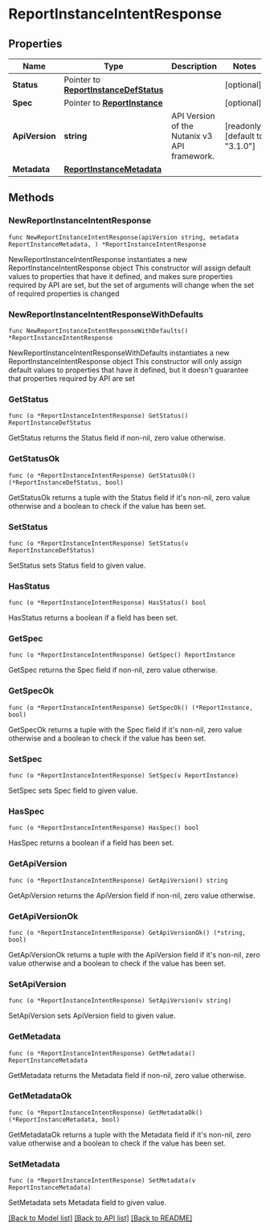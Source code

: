# ReportInstanceIntentResponse

## Properties

Name | Type | Description | Notes
------------ | ------------- | ------------- | -------------
**Status** | Pointer to [**ReportInstanceDefStatus**](ReportInstanceDefStatus.md) |  | [optional] 
**Spec** | Pointer to [**ReportInstance**](ReportInstance.md) |  | [optional] 
**ApiVersion** | **string** | API Version of the Nutanix v3 API framework. | [readonly] [default to "3.1.0"]
**Metadata** | [**ReportInstanceMetadata**](ReportInstanceMetadata.md) |  | 

## Methods

### NewReportInstanceIntentResponse

`func NewReportInstanceIntentResponse(apiVersion string, metadata ReportInstanceMetadata, ) *ReportInstanceIntentResponse`

NewReportInstanceIntentResponse instantiates a new ReportInstanceIntentResponse object
This constructor will assign default values to properties that have it defined,
and makes sure properties required by API are set, but the set of arguments
will change when the set of required properties is changed

### NewReportInstanceIntentResponseWithDefaults

`func NewReportInstanceIntentResponseWithDefaults() *ReportInstanceIntentResponse`

NewReportInstanceIntentResponseWithDefaults instantiates a new ReportInstanceIntentResponse object
This constructor will only assign default values to properties that have it defined,
but it doesn't guarantee that properties required by API are set

### GetStatus

`func (o *ReportInstanceIntentResponse) GetStatus() ReportInstanceDefStatus`

GetStatus returns the Status field if non-nil, zero value otherwise.

### GetStatusOk

`func (o *ReportInstanceIntentResponse) GetStatusOk() (*ReportInstanceDefStatus, bool)`

GetStatusOk returns a tuple with the Status field if it's non-nil, zero value otherwise
and a boolean to check if the value has been set.

### SetStatus

`func (o *ReportInstanceIntentResponse) SetStatus(v ReportInstanceDefStatus)`

SetStatus sets Status field to given value.

### HasStatus

`func (o *ReportInstanceIntentResponse) HasStatus() bool`

HasStatus returns a boolean if a field has been set.

### GetSpec

`func (o *ReportInstanceIntentResponse) GetSpec() ReportInstance`

GetSpec returns the Spec field if non-nil, zero value otherwise.

### GetSpecOk

`func (o *ReportInstanceIntentResponse) GetSpecOk() (*ReportInstance, bool)`

GetSpecOk returns a tuple with the Spec field if it's non-nil, zero value otherwise
and a boolean to check if the value has been set.

### SetSpec

`func (o *ReportInstanceIntentResponse) SetSpec(v ReportInstance)`

SetSpec sets Spec field to given value.

### HasSpec

`func (o *ReportInstanceIntentResponse) HasSpec() bool`

HasSpec returns a boolean if a field has been set.

### GetApiVersion

`func (o *ReportInstanceIntentResponse) GetApiVersion() string`

GetApiVersion returns the ApiVersion field if non-nil, zero value otherwise.

### GetApiVersionOk

`func (o *ReportInstanceIntentResponse) GetApiVersionOk() (*string, bool)`

GetApiVersionOk returns a tuple with the ApiVersion field if it's non-nil, zero value otherwise
and a boolean to check if the value has been set.

### SetApiVersion

`func (o *ReportInstanceIntentResponse) SetApiVersion(v string)`

SetApiVersion sets ApiVersion field to given value.


### GetMetadata

`func (o *ReportInstanceIntentResponse) GetMetadata() ReportInstanceMetadata`

GetMetadata returns the Metadata field if non-nil, zero value otherwise.

### GetMetadataOk

`func (o *ReportInstanceIntentResponse) GetMetadataOk() (*ReportInstanceMetadata, bool)`

GetMetadataOk returns a tuple with the Metadata field if it's non-nil, zero value otherwise
and a boolean to check if the value has been set.

### SetMetadata

`func (o *ReportInstanceIntentResponse) SetMetadata(v ReportInstanceMetadata)`

SetMetadata sets Metadata field to given value.



[[Back to Model list]](../README.md#documentation-for-models) [[Back to API list]](../README.md#documentation-for-api-endpoints) [[Back to README]](../README.md)



